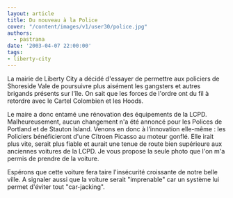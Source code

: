 ```yaml
---
layout: article
title: Du nouveau à la Police
cover: "/content/images/v1/user30/police.jpg"
authors:
  - pastrana
date: '2003-04-07 22:00:00'
tags:
- liberty-city
---
```


La mairie de Liberty City a décidé d'essayer de permettre aux policiers de Shoreside Vale de poursuivre plus aisément les gangsters et autres brigands présents sur l'île. On sait que les forces de l'ordre ont du fil à retordre avec le Cartel Colombien et les Hoods.

Le maire a donc entamé une rénovation des équipements de la LCPD. Malheureusement, aucun changement n'a été annoncé pour les Polices de Portland et de Stauton Island. Venons en donc à l’innovation elle-même : les Policiers bénéficieront d'une Cïtroen Picasso au moteur gonflé. Elle irait plus vite, serait plus fiable et aurait une tenue de route bien supérieure aux anciennes voitures de la LCPD. Je vous propose la seule photo que l'on m'a permis de prendre de la voiture.

Espérons que cette voiture fera taire l'insécurité croissante de notre belle ville. A signaler aussi que la voiture serait "imprenable" car un système lui permet d'éviter tout "car-jacking".